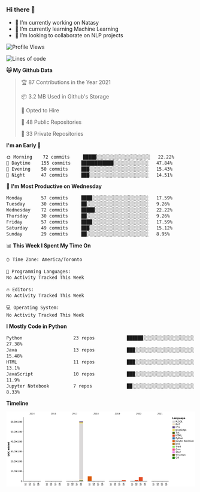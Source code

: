 ### Hi there 👋

<!--
**disooqi/disooqi** is a ✨ _special_ ✨ repository because its `README.md` (this file) appears on your GitHub profile.
-->
- 🔭 I’m currently working on Natasy
- 🌱 I’m currently learning Machine Learning
- 👯 I’m looking to collaborate on NLP projects
<!--
- 🤔 I’m looking for help with ...
- 💬 Ask me about ...
- 📫 How to reach me: http://mohamed.eldesouki.ca
- 😄 Pronouns: ...
- ⚡ Fun fact: ...
-->

<!--START_SECTION:waka-->
![Profile Views](http://img.shields.io/badge/Profile%20Views-1-blue)

![Lines of code](https://img.shields.io/badge/From%20Hello%20World%20I%27ve%20Written-72.5%20million%20lines%20of%20code-blue)

**🐱 My Github Data** 

> 🏆 87 Contributions in the Year 2021
 > 
> 📦 3.2 MB Used in Github's Storage 
 > 
> 💼 Opted to Hire
 > 
> 📜 48 Public Repositories 
 > 
> 🔑 33 Private Repositories  
 > 
**I'm an Early 🐤** 

```text
🌞 Morning    72 commits     █████░░░░░░░░░░░░░░░░░░░░   22.22% 
🌆 Daytime    155 commits    ████████████░░░░░░░░░░░░░   47.84% 
🌃 Evening    50 commits     ███░░░░░░░░░░░░░░░░░░░░░░   15.43% 
🌙 Night      47 commits     ███░░░░░░░░░░░░░░░░░░░░░░   14.51%

```
📅 **I'm Most Productive on Wednesday** 

```text
Monday       57 commits     ████░░░░░░░░░░░░░░░░░░░░░   17.59% 
Tuesday      30 commits     ██░░░░░░░░░░░░░░░░░░░░░░░   9.26% 
Wednesday    72 commits     █████░░░░░░░░░░░░░░░░░░░░   22.22% 
Thursday     30 commits     ██░░░░░░░░░░░░░░░░░░░░░░░   9.26% 
Friday       57 commits     ████░░░░░░░░░░░░░░░░░░░░░   17.59% 
Saturday     49 commits     ███░░░░░░░░░░░░░░░░░░░░░░   15.12% 
Sunday       29 commits     ██░░░░░░░░░░░░░░░░░░░░░░░   8.95%

```


📊 **This Week I Spent My Time On** 

```text
⌚︎ Time Zone: America/Toronto

💬 Programming Languages: 
No Activity Tracked This Week

🔥 Editors: 
No Activity Tracked This Week

💻 Operating System: 
No Activity Tracked This Week

```

**I Mostly Code in Python** 

```text
Python                   23 repos            ██████░░░░░░░░░░░░░░░░░░░   27.38% 
Java                     13 repos            ███░░░░░░░░░░░░░░░░░░░░░░   15.48% 
HTML                     11 repos            ███░░░░░░░░░░░░░░░░░░░░░░   13.1% 
JavaScript               10 repos            ███░░░░░░░░░░░░░░░░░░░░░░   11.9% 
Jupyter Notebook         7 repos             ██░░░░░░░░░░░░░░░░░░░░░░░   8.33%

```


**Timeline**

![Chart not found](https://raw.githubusercontent.com/disooqi/disooqi/master/charts/bar_graph.png) 


<!--END_SECTION:waka-->

